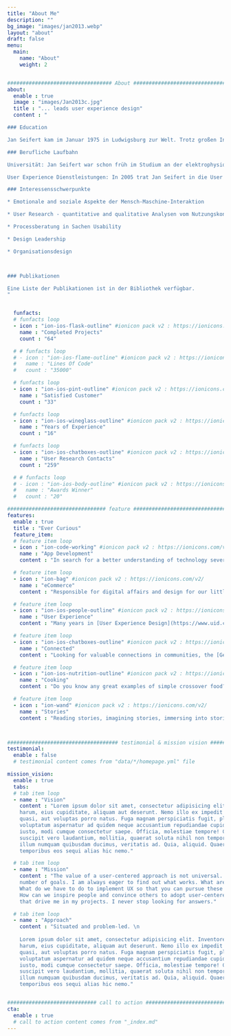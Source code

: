 ```yaml
---
title: "About Me"
description: ""
bg_image: "images/jan2013.webp"
layout: "about"
draft: false
menu:
  main:
    name: "About"
    weight: 2


################################## About #####################################
about:
  enable : true
  image : "images/Jan2013c.jpg"
  title : "... leads user experience design"
  content : "

### Education

Jan Seifert kam im Januar 1975 in Ludwigsburg zur Welt. Trotz großen Interesse an technischen Dingen wollte er sich intensiver mit dem Menschen auseinandersetzen und  studierte zwischen 1995 und 2001 Psychologie in Trier. In der Zeit 1996 engagierte er sich im dortigen EEG-Labor und folgte seiner Faszination für die Verknüpfung von Gehirn und Geist. Der Abschluss in Psychologie folgte 2001 an der Universität Trier (Thema: Negatives Priming unter emotionalen Rahmenbedingungen).

### Berufliche Laufbahn

Universität: Jan Seifert war schon früh im Studium an der elektrophysiologischen Forschung beteiligt. Nach dem Studium promovierte er von 2002-2005 im EEG-Labor der Universität Trier, unter anderem unterstützt durch die DFG und Landesgraduiertenförderung an der Universität Trier. Sein Forschungsinteresse galt hauptsächlich den emotionalen und motivationalen Rahmenbedingungen von Aufmerksamkeitspozessen, sowie empirisch-methodischen Themen. 2005 beendete er erfolgreich seine Promotion.

User Experience Dienstleistungen: In 2005 trat Jan Seifert in die User Interface Design GmbH (UID) ein - einem der weltgrößten User Experience Dienstleister. Seitdem unterstützte er zahlreiche Unternehmen bei Entwurf und Umsetzung interaktiver Produkte. Durch diese Tätigkeiten ist er mit den verschiedensten Branchen und Technologien vertraut.

### Interessensschwerpunkte

* Emotionale and soziale Aspekte der Mensch-Maschine-Interaktion

* User Research - quantitative and qualitative Analysen vom Nutzungskontext bis zur abschließenden Produktbewertung

* Processberatung in Sachen Usability

* Design Leadership

* Organisationsdesign



### Publikationen

Eine Liste der Publikationen ist in der Bibliothek verfügbar.
"


  funfacts:
  # funfacts loop
  - icon : "ion-ios-flask-outline" #ionicon pack v2 : https://ionicons.com/v2/
    name : "Completed Projects"
    count : "64"

  # # funfacts loop
  # - icon : "ion-ios-flame-outline" #ionicon pack v2 : https://ionicons.com/v2/
  #   name : "Lines Of Code"
  #   count : "35000"

  # funfacts loop
  - icon : "ion-ios-pint-outline" #ionicon pack v2 : https://ionicons.com/v2/
    name : "Satisfied Customer"
    count : "33"

  # funfacts loop
  - icon : "ion-ios-wineglass-outline" #ionicon pack v2 : https://ionicons.com/v2/
    name : "Years of Experience"
    count : "16"

  # funfacts loop
  - icon : "ion-ios-chatboxes-outline" #ionicon pack v2 : https://ionicons.com/v2/
    name : "User Research Contacts"
    count : "259"

  # # funfacts loop
  # - icon : "ion-ios-body-outline" #ionicon pack v2 : https://ionicons.com/v2/
  #   name : "Awards Winner"
  #   count : "20"

################################ feature #####################################
features:
  enable : true
  title : "Ever Curious"
  feature_item:
  # feature item loop
  - icon : "ion-code-working" #ionicon pack v2 : https://ionicons.com/v2/
    name : "App Development"
    content : "In search for a better understanding of technology several projects keep me busy using [R](https://www.r-project.org) and [.NET Blazor](https://dotnet.microsoft.com/apps/aspnet/web-apps/blazor)."

  # feature item loop
  - icon : "ion-bag" #ionicon pack v2 : https://ionicons.com/v2/
    name : "eCommerce"
    content : "Responsible for digital affairs and design for our little family business at [Ankes Keksgenuss](https://keksgenuss.de).<br/> &nbsp;"

  # feature item loop
  - icon : "ion-ios-people-outline" #ionicon pack v2 : https://ionicons.com/v2/
    name : "User Experience"
    content : "Many years in [User Experience Design](https://www.uid.com) as designer and researcher, as project and team lead and as consultant for higher product success."

  # feature item loop
  - icon : "ion-ios-chatboxes-outline" #ionicon pack v2 : https://ionicons.com/v2/
    name : "Connected"
    content : "Looking for valuable connections in communities, the [German UPA chapter](https://www.germanupa.de/), conferences and talks."

  # feature item loop
  - icon : "ion-ios-nutrition-outline" #ionicon pack v2 : https://ionicons.com/v2/
    name : "Cooking"
    content : "Do you know any great examples of simple crossover food? Let me know."

  # feature item loop
  - icon : "ion-wand" #ionicon pack v2 : https://ionicons.com/v2/
    name : "Stories"
    content : "Reading stories, imagining stories, immersing into stories."



#################################### testimonial & mission vision #######################################
testimonial:
  enable : false
  # testimonial content comes from "data/*/homepage.yml" file

mission_vision:
  enable : true
  tabs:
  # tab item loop
  - name : "Vision"
    content : "Lorem ipsum dolor sit amet, consectetur adipisicing elit. Inventore nobis ducimus facere repellat
    harum, eius cupiditate, aliquam aut deserunt. Nemo illo ex impedit autem quod nobis architecto, velit
    quasi, aut voluptas porro natus. Fuga magnam perspiciatis fugit, placeat possimus officia non ducimus
    voluptatum aspernatur ad quidem neque accusantium repudiandae cupiditate nobis corporis, cum facere
    iusto, modi cumque consectetur saepe. Officia, molestiae tempore! Consequatur ipsa consequuntur saepe
    suscipit vero laudantium, mollitia, quaerat soluta nihil non tempore, quos dignissimos quasi ab officiis
    illum numquam quibusdam ducimus, veritatis ad. Quia, aliquid. Quaerat quos ducimus ipsam amet minus
    temporibus eos sequi alias hic nemo."

  # tab item loop
  - name : "Mission"
    content : "The value of a user-centered approach is not universal. You can use it to follow a diverse 
    number of goals. I am always eager to find out what works. What are your best goals to pursue?
    What do we have to do to implement UX so that you can pursue these goals in the most efficient way?
    How can we inspire people and convince others to adopt user-centered practices? These are the questions
    that drive me in my projects. I never stop looking for answers."

  # tab item loop
  - name : "Approach"
    content : "Situated and problem-led. \n
    
    Lorem ipsum dolor sit amet, consectetur adipisicing elit. Inventore nobis ducimus facere repellat
    harum, eius cupiditate, aliquam aut deserunt. Nemo illo ex impedit autem quod nobis architecto, velit
    quasi, aut voluptas porro natus. Fuga magnam perspiciatis fugit, placeat possimus officia non ducimus
    voluptatum aspernatur ad quidem neque accusantium repudiandae cupiditate nobis corporis, cum facere
    iusto, modi cumque consectetur saepe. Officia, molestiae tempore! Consequatur ipsa consequuntur saepe
    suscipit vero laudantium, mollitia, quaerat soluta nihil non tempore, quos dignissimos quasi ab officiis
    illum numquam quibusdam ducimus, veritatis ad. Quia, aliquid. Quaerat quos ducimus ipsam amet minus
    temporibus eos sequi alias hic nemo."


############################# call to action #################################
cta:
  enable : true
  # call to action content comes from "_index.md"
---
```

